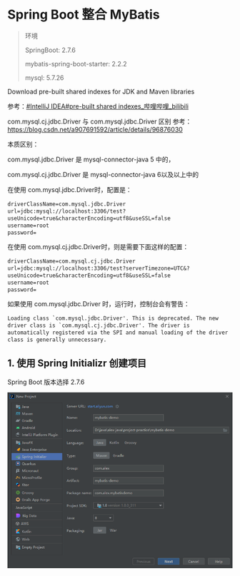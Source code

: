 # Spring Boot 整合 MyBatis

> 环境
>
> SpringBoot: 2.7.6
>
> mybatis-spring-boot-starter: 2.2.2
>
> mysql: 5.7.26



Download pre-built shared indexes for JDK and Maven libraries

参考：[#IntelliJ IDEA#pre-built shared indexes_哔哩哔哩_bilibili](https://www.bilibili.com/video/av889664431/)

com.mysql.cj.jdbc.Driver 与 com.mysql.jdbc.Driver 区别
参考：https://blog.csdn.net/a907691592/article/details/96876030

本质区别：

com.mysql.jdbc.Driver 是 mysql-connector-java 5 中的，

com.mysql.cj.jdbc.Driver 是 mysql-connector-java 6以及以上中的

在使用 com.mysql.jdbc.Driver时，配置是：

```properties
driverClassName=com.mysql.jdbc.Driver
url=jdbc:mysql://localhost:3306/test?useUnicode=true&characterEncoding=utf8&useSSL=false
username=root
password=
```

在使用 com.mysql.cj.jdbc.Driver时，则是需要下面这样的配置：

```
driverClassName=com.mysql.cj.jdbc.Driver
url=jdbc:mysql://localhost:3306/test?serverTimezone=UTC&?useUnicode=true&characterEncoding=utf8&useSSL=false
username=root
password=
```

如果使用 com.mysql.jdbc.Driver 时，运行时，控制台会有警告：

```
Loading class `com.mysql.jdbc.Driver'. This is deprecated. The new driver class is `com.mysql.cj.jdbc.Driver'. The driver is automatically registered via the SPI and manual loading of the driver class is generally unnecessary.
```





## 1. 使用 Spring Initializr 创建项目

Spring Boot 版本选择 2.7.6

![image-20230121085513007](5.SpringBoot整合MyBatis.assets/image-20230121085513007.png)
